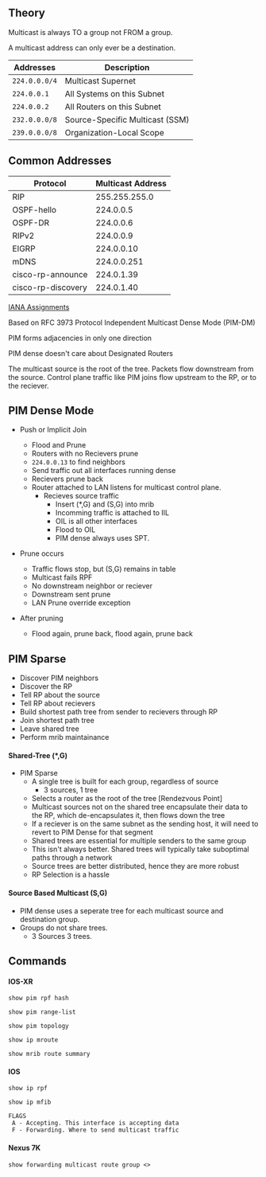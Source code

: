 ## Theory

Multicast is always TO a group not FROM a group. 

A multicast address can only ever be a destination.

Addresses      | Description
-------------- | --------------
`224.0.0.0/4`  | Multicast Supernet
`224.0.0.1`    | All Systems on this Subnet
`224.0.0.2`    | All Routers on this Subnet
`232.0.0.0/8`  | Source-Specific Multicast (SSM)
`239.0.0.0/8`  | Organization-Local Scope

## Common Addresses

Protocol           | Multicast Address
--------------     | --------------
RIP                | 255.255.255.0
OSPF-hello         | 224.0.0.5
OSPF-DR            | 224.0.0.6
RIPv2              | 224.0.0.9
EIGRP              | 224.0.0.10
mDNS               | 224.0.0.251
cisco-rp-announce  | 224.0.1.39
cisco-rp-discovery | 224.0.1.40

[IANA Assignments](https://www.iana.org/assignments/multicast-addresses/multicast-addresses.xhtml)

Based on RFC 3973 Protocol Independent Multicast Dense Mode (PIM-DM)

PIM forms adjacencies in only one direction

PIM dense doesn't care about Designated Routers

The multicast source is the root of the tree. Packets flow downstream from the source. Control plane traffic like PIM joins flow upstream to the RP, or to the reciever.

## PIM Dense Mode

- Push or Implicit Join
  - Flood and Prune
  - Routers with no Recievers prune
  - `224.0.0.13` to find neighbors
  - Send traffic out all interfaces running dense
  - Recievers prune back
  - Router attached to LAN listens for multicast control plane.
     - Recieves source traffic
       - Insert (*,G) and (S,G) into mrib
       - Incomming traffic is attached to IIL
       - OIL is all other interfaces
       - Flood to OIL
       - PIM dense always uses SPT.
- Prune occurs
  - Traffic flows stop, but (S,G) remains in table
  - Multicast fails RPF
  - No downstream neighbor or reciever
  - Downstream sent prune
  - LAN Prune override exception

- After pruning 
  - Flood again, prune back, flood again, prune back
  
## PIM Sparse
- Discover PIM neighbors
- Discover the RP
- Tell RP about the source
- Tell RP about recievers 
- Build shortest path tree from sender to recievers through RP
- Join shortest path tree
- Leave shared tree
- Perform mrib maintainance

#### Shared-Tree (*,G)
- PIM Sparse
  - A single tree is built for each group, regardless of source
    - 3 sources, 1 tree
  - Selects a router as the root of the tree [Rendezvous Point]
  - Multicast sources not on the shared tree encapsulate their data to the RP, which de-encapsulates it, then flows down the tree
  - If a reciever is on the same subnet as the sending host, it will need to revert to PIM Dense for that segment
  - Shared trees are essential for multiple senders to the same group
  - This isn't always better. Shared trees will typically take suboptimal paths through a network
  - Source trees are better distributed, hence they are more robust
  - RP Selection is a hassle

#### Source Based Multicast (S,G)
- PIM dense uses a seperate tree for each multicast source and destination group.
- Groups do not share trees.
  - 3 Sources 3 trees.

## Commands

#### IOS-XR
`show pim rpf hash`

`show pim range-list`

`show pim topology`

`show ip mroute`

`show mrib route summary`

#### IOS
`show ip rpf`

`show ip mfib`
```
FLAGS
 A - Accepting. This interface is accepting data
 F - Forwarding. Where to send multicast traffic
```


#### Nexus 7K
`show forwarding multicast route group <>`

